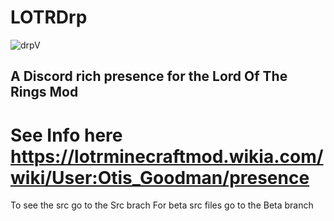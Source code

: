 # LOTRDrp
![drpV](https://img.shields.io/badge/LOTR--Drp-1.5.3-yellow.svg?link=https://lotrminecraftmod.wikia.com/wiki/User:Otis_Goodman/presence&link=http://rightlongCache=true&style=for-the-badge)

## A Discord rich presence for the Lord Of The Rings Mod
# See Info here https://lotrminecraftmod.wikia.com/wiki/User:Otis_Goodman/presence
To see the src go to the Src brach 
For beta src files go to the Beta branch
